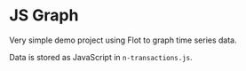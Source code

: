 # JS Graph

Very simple demo project using Flot to graph time series data.

Data is stored as JavaScript in `n-transactions.js`.
